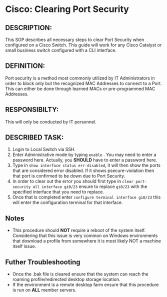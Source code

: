 # Cisco: Clearing Port Security

## DESCRIPTION: 
This SOP describes all necessary steps to clear Port Security when configured on a Cisco Switch. This guide will work for any Cisco Catalyst or small business switch configured with a CLI interface. 

## DEFINITION:  
Port security is a method most commonly utilized by IT Administrators in order to block only but the recognized MAC Addresses to connect to a Port. This can either be done through learned MACs or pre-programmed MAC Addresses. 

## RESPONSIBILTY:  
This will only be conducted by IT personnel.  

## DESCRIBED TASK:  
1. Login to Local Switch via SSH. 
2. Enter Administrative mode by typing `enable` . You may need to enter a password here. Actually, you **SHOULD** have to enter a password here. 
3. Type in `show interface status err-disabled`, it will then show the ports that are considered error disabled. If it shows psecure-violation then that port is confirmed to be down due to Port Security. 
4. In order to clear out the error you should first type in `clear port-security all interface gi0/23` ensure to replace `gi0/23` with the specified interface that you need to replace. 
5. Once that is completed enter `configure terminal interface gi0/23` this will enter the configuration terminal for that interface. 

## Notes
- This procedure should **NOT** require a reboot of the system itself. Considering that this issue is very common on Windows environments that download a profile from somewhere it is most likely NOT a machine itself issue. 

## Futher Troubleshooting
- Once the .bak file is cleared ensure that the system can reach the roaming profile/redirected desktop storage location. 
- If the environment is a remote desktop farm ensure that this procedure is run on **ALL** member servers. 
